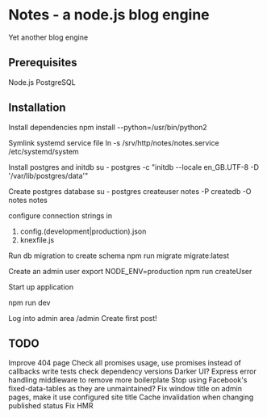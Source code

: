 Notes - a node.js blog engine
=============================

Yet another blog engine

Prerequisites
-------------
Node.js
PostgreSQL

Installation
------------

Install dependencies
npm install --python=/usr/bin/python2

Symlink systemd service file
ln -s /srv/http/notes/notes.service /etc/systemd/system

Install postgres and initdb
su - postgres -c "initdb --locale en_GB.UTF-8 -D '/var/lib/postgres/data'"

Create postgres database
su - postgres
createuser notes -P
createdb -O notes notes

configure connection strings in
1) config.(development|production).json
2) knexfile.js

Run db migration to create schema
npm run migrate migrate:latest

Create an admin user
export NODE_ENV=production
npm run createUser

Start up application

npm run dev

Log into admin area
/admin
Create first post!

TODO
----
Improve 404 page
Check all promises usage, use promises instead of callbacks
write tests
check dependency versions
Darker UI?
Express error handling middleware to remove more boilerplate
Stop using Facebook's fixed-data-tables as they are unmaintained?
Fix window title on admin pages, make it use configured site title
Cache invalidation when changing published status
Fix HMR
